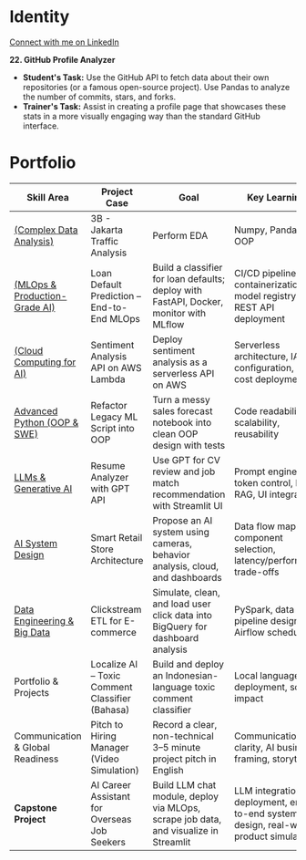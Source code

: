 
# Identity
[Connect with me on LinkedIn](https://www.linkedin.com/in/nabihbawazir/)

**22. GitHub Profile Analyzer**

- **Student's Task:** Use the GitHub API to fetch data about their own repositories (or a famous open-source project). Use Pandas to analyze the number of commits, stars, and forks.
- **Trainer's Task:** Assist in creating a profile page that showcases these stats in a more visually engaging way than the standard GitHub interface.

# Portfolio

| Skill Area                      | Project Case                                          | Goal                                                                                       | Key Learnings                                                                                     |
|---------------------------------|--------------------------------------------------------|--------------------------------------------------------------------------------------------|----------------------------------------------------------------------------------------------------|
| [(Complex Data Analysis)](https://github.com/Nabihbawazir2/jakarta_traffic_analysis/blob/main/jakarta_traffic_analysis.py)  | 3B - Jakarta Traffic Analysis | Perform EDA | Numpy, Pandas, OOP |
| [(MLOps & Production-Grade AI)](https://github.com/Nabihbawazir2/mlops_basics)   | Loan Default Prediction – End-to-End MLOps            | Build a classifier for loan defaults; deploy with FastAPI, Docker, monitor with MLflow    | CI/CD pipeline, containerization, model registry, REST API deployment                             |
| [(Cloud Computing for AI)](https://github.com/Nabihbawazir2/sentiment_API)  | Sentiment Analysis API on AWS Lambda                  | Deploy sentiment analysis as a serverless API on AWS                                       | Serverless architecture, IAM configuration, low-cost deployment                                   |
|[Advanced Python (OOP & SWE)](https://github.com/Nabihbawazir2/bank_consulting) | Refactor Legacy ML Script into OOP                    | Turn a messy sales forecast notebook into clean OOP design with tests                     | Code readability, scalability, reusability                                                         |
|[LLMs & Generative AI](https://github.com/Nabihbawazir2/llm_CV_matcher)        | Resume Analyzer with GPT API                      | Use GPT for CV review and job match recommendation with Streamlit UI                      | Prompt engineering, token control, basic RAG, UI integration                                      |
|[AI System Design](https://github.com/Nabihbawazir2/AI_system_design)                | Smart Retail Store Architecture                       | Propose an AI system using cameras, behavior analysis, cloud, and dashboards              | Data flow mapping, component selection, latency/performance trade-offs                            |
|[Data Engineering & Big Data](https://github.com/Nabihbawazir2/clicksteam_etl_pipeline) | Clickstream ETL for E-commerce                        | Simulate, clean, and load user click data into BigQuery for dashboard analysis            | PySpark, data pipeline design, Airflow scheduling                                                  |
| Portfolio & Projects            | Localize AI – Toxic Comment Classifier (Bahasa)       | Build and deploy an Indonesian-language toxic comment classifier                          | Local language NLP, deployment, social impact                                                      |
| Communication & Global Readiness| Pitch to Hiring Manager (Video Simulation)            | Record a clear, non-technical 3–5 minute project pitch in English                         | Communication clarity, AI business framing, storytelling                                           |
| **Capstone Project**            | AI Career Assistant for Overseas Job Seekers          | Build LLM chat module, deploy via MLOps, scrape job data, and visualize in Streamlit      | LLM integration, deployment, end-to-end system design, real-world product simulation               |

